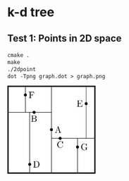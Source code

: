 # k-d tree

## Test 1: Points in 2D space

```
cmake .
make
./2dpoint
dot -Tpng graph.dot > graph.png
```

<img src="/tex/2dpoint.png" alt="drawing" width="200"/>

